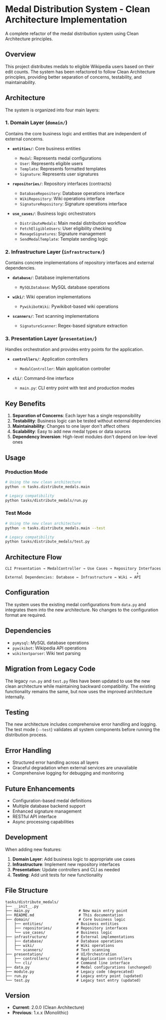 # Medal Distribution System - Clean Architecture Implementation

A complete refactor of the medal distribution system using Clean Architecture principles.

## Overview

This project distributes medals to eligible Wikipedia users based on their edit counts. The system has been refactored to follow Clean Architecture principles, providing better separation of concerns, testability, and maintainability.

## Architecture

The system is organized into four main layers:

### 1. Domain Layer (`domain/`)
Contains the core business logic and entities that are independent of external concerns.

- **`entities/`**: Core business entities
  - `Medal`: Represents medal configurations
  - `User`: Represents eligible users
  - `Template`: Represents formatted templates
  - `Signature`: Represents user signatures

- **`repositories/`**: Repository interfaces (contracts)
  - `DatabaseRepository`: Database operations interface
  - `WikiRepository`: Wiki operations interface
  - `SignatureRepository`: Signature operations interface

- **`use_cases/`**: Business logic orchestrators
  - `DistributeMedals`: Main medal distribution workflow
  - `FetchEligibleUsers`: User eligibility checking
  - `ManageSignatures`: Signature management
  - `SendMedalTemplate`: Template sending logic

### 2. Infrastructure Layer (`infrastructure/`)
Contains concrete implementations of repository interfaces and external dependencies.

- **`database/`**: Database implementations
  - `MySQLDatabase`: MySQL database operations

- **`wiki/`**: Wiki operation implementations
  - `PywikibotWiki`: Pywikibot-based wiki operations

- **`scanners/`**: Text scanning implementations
  - `SignatureScanner`: Regex-based signature extraction

### 3. Presentation Layer (`presentation/`)
Handles orchestration and provides entry points for the application.

- **`controllers/`**: Application controllers
  - `MedalController`: Main application controller

- **`cli/`**: Command-line interface
  - `main.py`: CLI entry point with test and production modes

## Key Benefits

1. **Separation of Concerns**: Each layer has a single responsibility
2. **Testability**: Business logic can be tested without external dependencies
3. **Maintainability**: Changes to one layer don't affect others
4. **Scalability**: Easy to add new medal types or data sources
5. **Dependency Inversion**: High-level modules don't depend on low-level ones

## Usage

### Production Mode
```bash
# Using the new clean architecture
python -m tasks.distribute_medals.main

# Legacy compatibility
python tasks/distribute_medals/run.py
```

### Test Mode
```bash
# Using the new clean architecture
python -m tasks.distribute_medals.main --test

# Legacy compatibility
python tasks/distribute_medals/test.py
```

## Architecture Flow

```
CLI Presentation → MedalController → Use Cases → Repository Interfaces
                                                           ↓
External Dependencies: Database ← Infrastructure → Wiki ← API
```

## Configuration

The system uses the existing medal configurations from `data.py` and integrates them into the new architecture. No changes to the configuration format are required.

## Dependencies

- `pymysql`: MySQL database operations
- `pywikibot`: Wikipedia API operations
- `wikitextparser`: Wiki text parsing

## Migration from Legacy Code

The legacy `run.py` and `test.py` files have been updated to use the new clean architecture while maintaining backward compatibility. The existing functionality remains the same, but now uses the improved architecture internally.

## Testing

The new architecture includes comprehensive error handling and logging. The test mode (`--test`) validates all system components before running the distribution process.

## Error Handling

- Structured error handling across all layers
- Graceful degradation when external services are unavailable
- Comprehensive logging for debugging and monitoring

## Future Enhancements

- Configuration-based medal definitions
- Multiple database backend support
- Enhanced signature management
- RESTful API interface
- Async processing capabilities

## Development

When adding new features:

1. **Domain Layer**: Add business logic to appropriate use cases
2. **Infrastructure**: Implement new repository interfaces
3. **Presentation**: Update controllers and CLI as needed
4. **Testing**: Add unit tests for new functionality

## File Structure

```
tasks/distribute_medals/
├── __init__.py
├── main.py                      # New main entry point
├── README.md                    # This documentation
├── domain/                      # Core business logic
│   ├── entities/               # Business entities
│   ├── repositories/           # Repository interfaces
│   └── use_cases/              # Business logic
├── infrastructure/             # External implementations
│   ├── database/               # Database operations
│   ├── wiki/                   # Wiki operations
│   └── scanners/               # Text scanning
├── presentation/               # UI/Orchestration
│   ├── controllers/            # Application controllers
│   └── cli/                    # Command line interface
├── data.py                     # Medal configurations (unchanged)
├── module.py                   # Legacy code (deprecated)
├── run.py                      # Legacy entry point (updated)
└── test.py                     # Legacy test entry (updated)
```

## Version

- **Current**: 2.0.0 (Clean Architecture)
- **Previous**: 1.x.x (Monolithic)